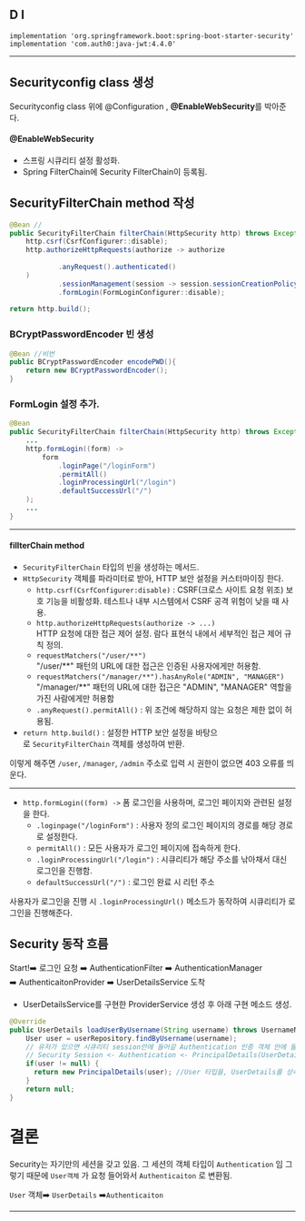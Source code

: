 

## D I

```null
implementation 'org.springframework.boot:spring-boot-starter-security'
implementation 'com.auth0:java-jwt:4.4.0'
```

---
## Securityconfig class 생성

Securityconfig class 위에 @Configuration , **@EnableWebSecurity**를 박아준다.

#### @EnableWebSecurity
- 스프링 시큐리티 설정 활성화.
- Spring FilterChain에 Security FilterChain이 등록됨.

## SecurityFilterChain method 작성

```java
@Bean //  
public SecurityFilterChain filterChain(HttpSecurity http) throws Exception {  
    http.csrf(CsrfConfigurer::disable);  
    http.authorizeHttpRequests(authorize -> authorize  
  
            .anyRequest().authenticated()  
    )  
            .sessionManagement(session -> session.sessionCreationPolicy(SessionCreationPolicy.STATELESS))  
            .formLogin(FormLoginConfigurer::disable);
              
return http.build();
```
###  BCryptPasswordEncoder 빈 생성
```java
@Bean //비번  
public BCryptPasswordEncoder encodePWD(){  
    return new BCryptPasswordEncoder();  
}
```





### FormLogin 설정 추가.

```java
@Bean
public SecurityFilterChain filterChain(HttpSecurity http) throws Exception {
	...
    http.formLogin((form) ->
    	form
        	.loginPage("/loginForm")
            .permitAll()
            .loginProcessingUrl("/login")
            .defaultSuccessUrl("/")
	);
    ...
}
```


---

#### fillterChain method
-  `SecurityFilterChain` 타입의 빈을 생성하는 메서드.
- `HttpSecurity` 객체를 파라미터로 받아, HTTP 보안 설정을 커스터마이징 한다.
    - `http.csrf(CsrfConfigurer:disable)` : CSRF(크로스 사이트 요청 위조) 보호 기능을 비활성화. 테스트나 내부 시스템에서 CSRF 공격 위험이 낮을 때 사용.
    - `http.authorizeHttpRequests(authorize -> ...)`  
        HTTP 요청에 대한 접근 제어 설정. 람다 표현식 내에서 세부적인 접근 제어 규칙 정의.
    - `requestMatchers("/user/**")`  
        "/user/**" 패턴의 URL에 대한 접근은 인증된 사용자에게만 허용함.
    - `requestMatchers("/manager/**").hasAnyRole("ADMIN", "MANAGER")`  
        "/manager/**" 패턴의 URL에 대한 접근은 "ADMIN", "MANAGER" 역할을 가진 사람에게만 허용함
    - `.anyRequest().permitAll()` : 위 조건에 해당하지 않는 요청은 제한 없이 허용됨.
- `return http.build()` : 설정한 HTTP 보안 설정을 바탕으로 `SecurityFilterChain` 객체를 생성하여 반환.

이렇게 해주면 `/user`, `/manager`, `/admin` 주소로 입력 시 권한이 없으면 403 오류를 띄운다.

---
- `http.formLogin((form) ->` 폼 로그인을 사용하며, 로그인 페이지와 관련된 설정을 한다.
    - `.loginpage("/loginForm")` : 사용자 정의 로그인 페이지의 경로를 해당 경로로 설정한다.
    - `permitAll()` : 모든 사용자가 로그인 페이지에 접속하게 한다.
    - `.loginProcessingUrl("/login")` : 시큐리티가 해당 주소를 낚아채서 대신 로그인을 진행함.
    - `defaultSuccessUrl("/")` : 로그인 완료 시 리턴 주소

사용자가 로그인을 진행 시 `.loginProcessingUrl()` 메소드가 동작하여 시큐리티가 로그인을 진행해준다.

## Security 동작 흐름

Start!➡️ 로그인 요청 
➡️ AuthenticationFilter 
➡️ AuthenticationManager  
➡️ AuthenticaitonProvider
➡️ UserDetailsService 도착

- UserDetailsService를 구현한 ProviderService 생성 후 아래 구현 메소드 생성.

```java
@Override
public UserDetails loadUserByUsername(String username) throws UsernameNotFoundException {
    User user = userRepository.findByUsername(username);
    // 유저가 있으면 시큐리티 session안에 들어갈 Authentication 인증 객체 안에 들어감.
    // Security Session <- Authentication <- PrincipalDetails(UserDetail)
    if(user != null) {
      return new PrincipalDetails(user); //User 타입을, UserDetails를 상속받는 PrincipalDetailsService 객체로 변환하여 리턴
    }
    return null;
}
```



# 결론

Security는 자기만의 세션을 갖고 있음.
그 세션의 객체 타입이 `Authentication` 임
그렇기 때문에 `User객체` 가 요청 들어와서 `Authenticaiton` 로 변환됨.

`User` 객체➡️ `UserDetails` ➡️`Authenticaiton`



---

